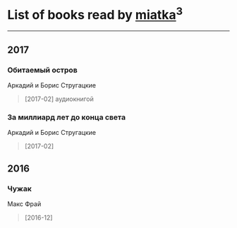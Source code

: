 # List of books read by [miatka](http://vk.com/id35140437)<sup>3</sup>
---

## 2017

### Обитаемый остров
Аркадий и Борис Стругацкие
> [2017-02] аудиокнигой


### За миллиард лет до конца света
Аркадий и Борис Стругацкие
> [2017-02] 



## 2016

### Чужак
Макс Фрай
> [2016-12] 




